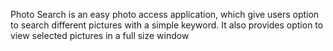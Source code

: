 Photo Search is an easy photo access application, which give users option to search different pictures with a simple keyword. It also provides option to view selected pictures in a full size window
